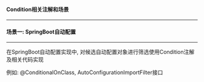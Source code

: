 #### Condition相关注解和场景

---



#### 场景一: SpringBoot自动配置

---

在SpringBoot自动配置实现中, 对候选自动配置对象进行筛选使用Condition注解及相关代码实现

例如: @ConditionalOnClass, AutoConfigurationImportFilter接口